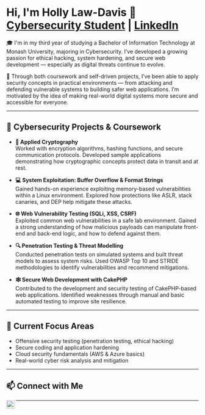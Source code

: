 <h1>Hi, I'm Holly Law-Davis 👋<br/>
<a href="https://github.com/hollylawdavis">Cybersecurity Student</a> | 
<a href="https://linkedin.com/in/holly-law-davis-545376288">LinkedIn</a>
</h1>

<p>🎓 I'm in my third year of studying a Bachelor of Information Technology at Monash University, majoring in Cybersecurity. I’ve developed a growing passion for ethical hacking, system hardening, and secure web development — especially as digital threats continue to evolve.</p>

<p>🔐 Through both coursework and self-driven projects, I’ve been able to apply security concepts in practical environments — from attacking and defending vulnerable systems to building safer web applications. I’m motivated by the idea of making real-world digital systems more secure and accessible for everyone.</p>

---

<h2>💼 Cybersecurity Projects & Coursework</h2>

- <b>🧪 Applied Cryptography</b>  
  Worked with encryption algorithms, hashing functions, and secure communication protocols. Developed sample applications demonstrating how cryptographic concepts protect data in transit and at rest.

- <b>💻 System Exploitation: Buffer Overflow & Format Strings</b>  
  Gained hands-on experience exploiting memory-based vulnerabilities within a Linux environment. Explored how protections like ASLR, stack canaries, and DEP help mitigate these attacks.

- <b>🌐 Web Vulnerability Testing (SQLi, XSS, CSRF)</b>  
  Exploited common web vulnerabilities in a safe lab environment. Gained a strong understanding of how malicious payloads can manipulate front-end and back-end logic, and how to defend against them.

- <b>🔍 Penetration Testing & Threat Modelling</b>  
  Conducted penetration tests on simulated systems and built threat models to assess system risks. Used OWASP Top 10 and STRIDE methodologies to identify vulnerabilities and recommend mitigations.

- <b>🕸️ Secure Web Development with CakePHP</b>  
  Contributed to the development and security testing of CakePHP-based web applications. Identified weaknesses through manual and basic automated testing to improve site resilience.

---

<h2>🌱 Current Focus Areas</h2>

- Offensive security testing (penetration testing, ethical hacking)
- Secure coding and application hardening
- Cloud security fundamentals (AWS & Azure basics)
- Real-world cyber risk analysis and mitigation

---

<h2>📫 Connect with Me</h2>

[<img align="left" alt="LinkedIn" width="22px" src="https://cdn.jsdelivr.net/npm/simple-icons@v5/icons/linkedin.svg" />](https://linkedin.com/in/holly-law-davis-545376288)

---

<!--
**hollylawdavis/hollylawdavis** is a ✨ special ✨ repository because its `README.md` appears on your GitHub profile.

- 🔭 Currently working on: university assessments + cyber learning labs
- 💬 Ask me about: beginner-friendly cybersecurity concepts, student pathways into tech
- ⚡ Fun fact: I love translating complex technical ideas into human language
-->
